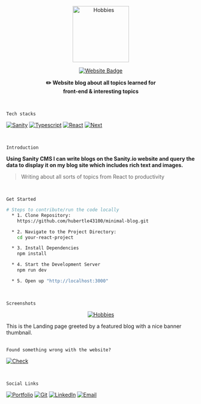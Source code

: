 <a href="https://minimal-blog-lime.vercel.app/">
  <p align="center">
    <img src="https://github.com/hubertle43100/minimal-blog/assets/56861838/578bfafc-1a6a-43e4-a404-64b0a091e6fb" width="150" height="150" alt="Hobbies">
  </p>
  <p align="center">
    <img src="https://img.shields.io/badge/Live Demo-FACC14?style=for-the-badge&logo=WakaTime&logoColor=000000" alt="Website Badge">
  </p>
</a>
<p align="center">
  <strong>✏️ Website blog about all topics learned for <br> front-end & interesting topics</strong>
</p>


<br/>

`Tech stacks`

[![Sanity](https://img.shields.io/badge/Sanity-white?style=for-the-badge&logo=Cloudflare&logoColor=000000)](https://minimal-blog-lime.vercel.app/)
[![Typescript](https://img.shields.io/badge/TypeScript-white?style=for-the-badge&logo=typescript&logoColor=000000)](https://minimal-blog-lime.vercel.app/)
[![React](https://img.shields.io/badge/React-white?style=for-the-badge&logo=react&logoColor=000000)](https://minimal-blog-lime.vercel.app/)
[![Next](https://img.shields.io/badge/next%20js-white?style=for-the-badge&logo=nextdotjs&logoColor=000000)](https://minimal-blog-lime.vercel.app/)


<br/>

`Introduction`

**Using Sanity CMS I can write blogs on the
Sanity.io website and query the data to
display it on my blog site which includes
rich text and images.**

> Writing about all sorts of topics from React to productivity


<br/>

`Get Started`

```bash
# Steps to contribute/run the code locally
  * 1. Clone Repository:
    https://github.com/hubertle43100/minimal-blog.git

  * 2. Navigate to the Project Directory:
    cd your-react-project

  * 3. Install Dependencies
    npm install

  * 4. Start the Development Server
    npm run dev

  * 5. Open up "http://localhost:3000"
```
<br/>

`Screenshots`

<p align="center">
  <a href="https://minimal-blog-lime.vercel.app/">
    <img src="https://github.com/hubertle43100/minimal-blog/assets/56861838/bb69f5a0-76ec-4004-a2ff-9c63a374b87c" alt="Hobbies">
  </a>
</p> This is the Landing page greeted by a featured blog with a nice banner thumbnail.

<br/>
<br/>

`Found something wrong with the website?`

[![Check](https://img.shields.io/badge/Issues-FACC14?style=for-the-badge&logo=Linode&logoColor=black)](https://github.com/hubertle43100/minimal-blog/issues)

<br/>

`Social Links`

[![Portfolio](https://img.shields.io/badge/Portfolio-white?style=for-the-badge&logo=Hack%20Club&logoColor=000000)](https://hubertle.online/)
[![Git](https://img.shields.io/badge/GitHub-white?style=for-the-badge&logo=github&logoColor=000000)](https://github.com/hubertle43100)
[![LinkedIn](https://img.shields.io/badge/LinkedIn-white?style=for-the-badge&logo=linkedin&logoColor=000000)](https://www.linkedin.com/in/hubertle/)
[![Email](https://img.shields.io/badge/Gmail-white?style=for-the-badge&logo=gmail&logoColor=000000)](mailto:hubertle43100@gmail.com?subject=👋%20Hello%20there!&body=Thanks%20for%20checking%20out%20my%20portfolio%20🙏
)
<br>

